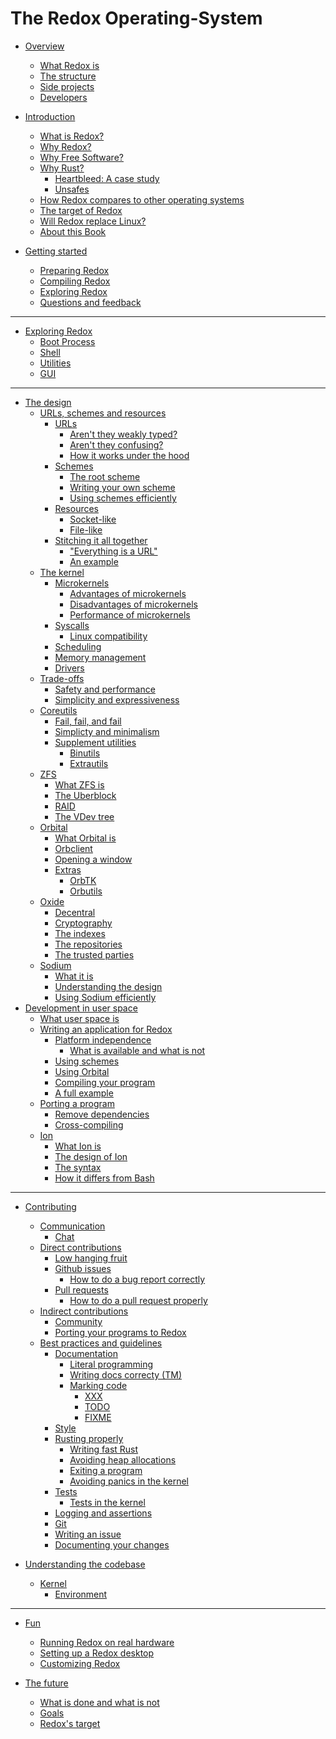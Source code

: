 # The Redox Operating-System

- [Overview](./overview/welcome.md)
    - [What Redox is](./overview/what_redox_is.md)
    - [The structure](./overview/the_structure.md)
    - [Side projects](./overview/side_projects.md)
    - [Developers](./overview/developers.md)

- [Introduction]()
    - [What is Redox?](./introduction/what_is_redox.md)
    - [Why Redox?](./introduction/why_redox.md)
    - [Why Free Software?](./introduction/why_free_software.md)
    - [Why Rust?](./introduction/why_rust.md)
        - [Heartbleed: A case study]()
        - [Unsafes](./introduction/unsafes.md)
    - [How Redox compares to other operating systems](./introduction/how_redox_compares_to_other_operating_systems.md)
    - [The target of Redox]()
    - [Will Redox replace Linux?](./introduction/will_redox_replace_linux.md)
    - [About this Book](./introduction/about_this_book.md)

- [Getting started]()
    - [Preparing Redox](./getting_started/preparing_the_build.md)
    - [Compiling Redox](./getting_started/compiling_redox.md)
    - [Exploring Redox](./getting_started/exploring_redox.md)
    - [Questions and feedback](./getting_started/asking_questions_giving_feedback.md)

-------------------------------------------------------------------------------

- [Exploring Redox](./explore/explore.md)
    - [Boot Process](./explore/boot_process.md)
    - [Shell](./explore/shell.md)
    - [Utilities](./explore/utilities.md)
    - [GUI](./explore/gui.md)

-------------------------------------------------------------------------------

- [The design](./design/design.md)
    - [URLs, schemes and resources](./design/urls_schemes_resources.md)
        - [URLs](./design/url/urls.md)
            - [Aren't they weakly typed?]()
            - [Aren't they confusing?]()
            - [How it works under the hood](./design/url/how_it_works.md)
        - [Schemes](./design/scheme/schemes.md)
            - [The root scheme](./design/scheme/the_root_scheme.md)
            - [Writing your own scheme](./design/scheme/writing_a_scheme.md)
            - [Using schemes efficiently]()
        - [Resources](./design/resource/resources.md)
            - [Socket-like](./design/resource/socket_like.md)
            - [File-like](./design/resource/file_like..md)
        - [Stitching it all together](./design/url_scheme_resource/stiching_it_all_together.md)
            - ["Everything is a URL"](./design/url_scheme_resource/everything_is_a_url.md)
            - [An example](./design/url_scheme_resource/example.md)
    - [The kernel](./design/kernel/kernel.md)
        - [Microkernels](./design/kernel/microkernels.md)
            - [Advantages of microkernels](./design/kernel/advantages.md)
            - [Disadvantages of microkernels](./design/kernel/disadvantages.md)
            - [Performance of microkernels]()
        - [Syscalls]()
            - [Linux compatibility]()
        - [Scheduling]()
        - [Memory management]()
        - [Drivers]()
    - [Trade-offs]()
        - [Safety and performance]()
        - [Simplicity and expressiveness]()
    - [Coreutils]()
        - [Fail, fail, and fail]()
        - [Simplicty and minimalism]()
        - [Supplement utilities]()
            - [Binutils]()
            - [Extrautils]()
    - [ZFS]()
        - [What ZFS is]()
        - [The Uberblock]()
        - [RAID]()
        - [The VDev tree]()
    - [Orbital]()
        - [What Orbital is]()
        - [Orbclient]()
        - [Opening a window]()
        - [Extras]()
            - [OrbTK]()
            - [Orbutils]()
    - [Oxide]()
        - [Decentral]()
        - [Cryptography]()
        - [The indexes]()
        - [The repositories]()
        - [The trusted parties]()
    - [Sodium]()
        - [What it is]()
        - [Understanding the design]()
        - [Using Sodium efficiently]()
- [Development in user space]()
    - [What user space is]()
    - [Writing an application for Redox]()
        - [Platform independence]()
            - [What is available and what is not]()
        - [Using schemes]()
        - [Using Orbital]()
        - [Compiling your program]()
        - [A full example]()
    - [Porting a program]()
        - [Remove dependencies]()
        - [Cross-compiling]()
    - [Ion](./userspace/ion/ion.md)
        - [What Ion is](./userspace/ion/what_ion_is.md)
        - [The design of Ion]()
        - [The syntax](./userspace/ion/the_syntax.md)
        - [How it differs from Bash]()

-------------------------------------------------------------------------------

- [Contributing]()
    - [Communication]()
        - [Chat](./contributing/chat.md)
    - [Direct contributions]()
        - [Low hanging fruit]()
        - [Github issues]()
            - [How to do a bug report correctly]()
        - [Pull requests]()
            - [How to do a pull request properly]()
    - [Indirect contributions]()
        - [Community]()
        - [Porting your programs to Redox]()
    - [Best practices and guidelines]()
        - [Documentation]()
            - [Literal programming]()
            - [Writing docs correcty (TM)]()
            - [Marking code]()
                - [XXX]()
                - [TODO]()
                - [FIXME]()
        - [Style]()
        - [Rusting properly]()
            - [Writing fast Rust]()
            - [Avoiding heap allocations]()
            - [Exiting a program]()
            - [Avoiding panics in the kernel]()
        - [Tests]()
            - [Tests in the kernel]()
        - [Logging and assertions]()
        - [Git]()
        - [Writing an issue]()
        - [Documenting your changes]()

- [Understanding the codebase]()
    - [Kernel]()
        - [Environment]()

-------------------------------------------------------------------------------

- [Fun]()
    - [Running Redox on real hardware]()
    - [Setting up a Redox desktop]()
    - [Customizing Redox]()

- [The future]()
    - [What is done and what is not]()
    - [Goals]()
    - [Redox's target]()
